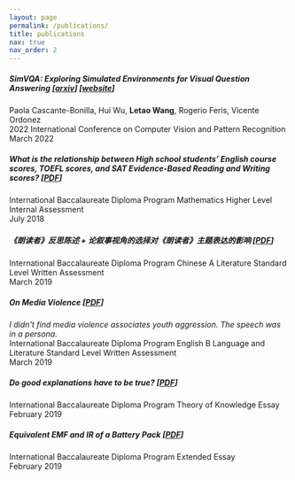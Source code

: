 ```yaml
---
layout: page
permalink: /publications/
title: publications
nav: true
nav_order: 2
---
```


##### SimVQA: Exploring Simulated Environments for Visual Question Answering [[arxiv](https://arxiv.org/abs/2203.17219)] [[website](https://www.cs.rice.edu/~pc51/simvqa/)]
Paola Cascante-Bonilla, Hui Wu, **Letao Wang**, Rogerio Feris, Vicente Ordonez<br>
2022 International Conference on Computer Vision and Pattern Recognition<br>
March 2022

##### What is the relationship between High school students’ English course scores, TOEFL scores, and SAT Evidence-Based Reading and Writing scores? [[PDF](/assets/pdf/mathIA.pdf)]
International Baccalaureate Diploma Program Mathematics Higher Level Internal Assessment<br>
July 2018

##### 《朗读者》反思陈述 + 论叙事视角的选择对《朗读者》主题表达的影响 [[PDF](/assets/pdf/ChineseWA.pdf)]
International Baccalaureate Diploma Program Chinese A Literature Standard Level Written Assessment<br>
March 2019

##### On Media Violence [[PDF](/assets/pdf/EnglishWA.pdf)]
*I didn't find media violence associates youth aggression. The speech was in a persona.*<br>
International Baccalaureate Diploma Program English B Language and Literature Standard Level Written Assessment<br>
March 2019

##### Do good explanations have to be true? [[PDF](/assets/pdf/tok.pdf)]
International Baccalaureate Diploma Program Theory of Knowledge Essay<br>
February 2019

##### Equivalent EMF and IR of a Battery Pack [[PDF](/assets/pdf/EE.pdf)]
International Baccalaureate Diploma Program Extended Essay<br>
February 2019
